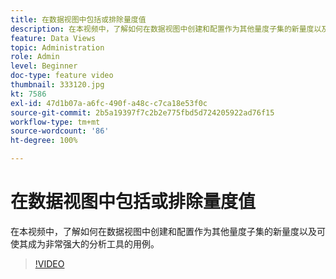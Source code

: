 ```yaml
---
title: 在数据视图中包括或排除量度值
description: 在本视频中，了解如何在数据视图中创建和配置作为其他量度子集的新量度以及可使其成为非常强大的分析工具的用例。
feature: Data Views
topic: Administration
role: Admin
level: Beginner
doc-type: feature video
thumbnail: 333120.jpg
kt: 7586
exl-id: 47d1b07a-a6fc-490f-a48c-c7ca18e53f0c
source-git-commit: 2b5a19397f7c2b2e775fbd5d724205922ad76f15
workflow-type: tm+mt
source-wordcount: '86'
ht-degree: 100%

---
```


# 在数据视图中包括或排除量度值

在本视频中，了解如何在数据视图中创建和配置作为其他量度子集的新量度以及可使其成为非常强大的分析工具的用例。

>[!VIDEO](https://video.tv.adobe.com/v/333120/?quality=12&learn=on)
